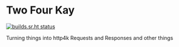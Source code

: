 # Two Four Kay

[![builds.sr.ht status](https://builds.sr.ht/~dew/two-four-kay/commits/main/.build.yml.svg)](https://builds.sr.ht/~dew/two-four-kay/commits/main/.build.yml?)

Turning things into http4k Requests and Responses and other things